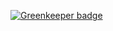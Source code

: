 

[![Greenkeeper badge](https://badges.greenkeeper.io/saggiyogesh/lil-logger.svg)](https://greenkeeper.io/)